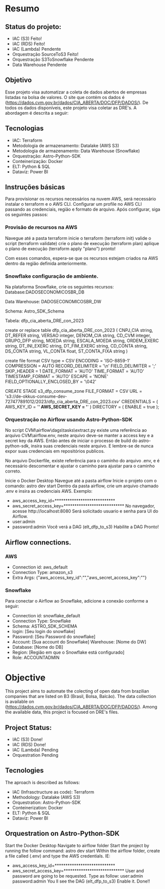 # Resumo

## Status do projeto:
* IAC (S3)                      Feito!
* IAC (RDS)                     Feito!
* IAC (Lambda)                  Pendente
* Orquestração SourceToS3       Feito!
* Orquestração S3ToSnowflake    Pendente
* Data Warehouse                Pendente

## Objetivo
Esse projeto visa automatizar a coleta de dados abertos de empresas listadas na bolsa de valores. O site que contém os dados é (https://dados.cvm.gov.br/dados/CIA_ABERTA/DOC/DFP/DADOS/). De todos os dados disponíveis, este projeto visa coletar as DRE's.
A abordagem é descrita a seguir:

## Tecnologias
* IAC: Terraform
* Metodologia de armazenamento: Datalake        (AWS S3)
* Metodologia de armazenamento: Data Warehouse  (Snowflake)
* Orquestração: Astro-Python-SDK
* Conteinerização: Docker
* ELT: Python & SQL
* Dataviz: Power BI

## Instruções básicas
Para provisionar os recursos necessários na nuvem AWS, será necessário instalar o terraform e o AWS CLI. Configurar um profile no AWS CLI passando as credenciais, região e formato de arquivo. Após configurar, siga os seguintes passos:

### Provisão de recursos na AWS
Navegue até a pasta terraform
inicie o terraform (terraform init)
valide o script (terraform validate)
crie o plano de execução (terraform plan)
aplique o plano de execução (terraform apply "plano")
pronto!

Com esses comandos, espera-se que os recursos estejam criados na AWS dentro da região definida anteriormente.

### Snowflake configuração de ambiente.
Na plataforma Snowflake, crie os seguintes recursos:
Database:DADOSECONOMICOSBR_DB

Data Warehouse: DADOSECONOMICOSBR_DW

Schema: Astro_SDK_Schema

Tabela: dfp_cia_aberta_DRE_con_2023

create or replace table dfp_cia_aberta_DRE_con_2023
(
    CNPJ_CIA string,
    DT_REFER string,
    VERSAO integer,
    DENOM_CIA string,
    CD_CVM integer,
    GRUPO_DFP string,
    MOEDA string,
    ESCALA_MOEDA string,
    ORDEM_EXERC string,
    DT_INI_EXERC string,
    DT_FIM_EXERC string,
    CD_CONTA string,
    DS_CONTA string,
    VL_CONTA float,
    ST_CONTA_FIXA string
)

create file format CSV
    type = CSV 
    ENCODING = 'ISO-8859-1'
    COMPRESSION = AUTO 
    RECORD_DELIMITER = '\n'
    FIELD_DELIMITER = ';' 
    SKIP_HEADER = 1
    DATE_FORMAT = 'AUTO' 
    TIME_FORMAT = 'AUTO'
    TIMESTAMP_FORMAT = 'AUTO' 
    ESCAPE = 'NONE' 
    FIELD_OPTIONALLY_ENCLOSED_BY = '\042'
    
CREATE STAGE s3_dfp_consume_zone 
    FILE_FORMAT = CSV
	URL = 's3://de-okkus-consume-dev-727477891012/2023/dfp_cia_aberta_DRE_con_2023.csv' 
	CREDENTIALS = ( AWS_KEY_ID = '********' AWS_SECRET_KEY = '********' ) 
	DIRECTORY = ( ENABLE = true );

### Orquestração no Airflow usando Astro-Python-SDK
No script CVM\airflow\dags\tasks\extract.py existe uma referência ao arquivo CVM\airflow\.env, neste arquivo deve-se manter a access key e a secret key da AWS. Então antes de iniciar o processo de build do astro-python-sdk, insira suas credenciais neste arquivo. E lembre-se de nunca expor suas credenciais em repositórios publicos.

No arquivo Dockerfile, existe referência para o caminho do arquivo .env, e é necessário descomentar e ajustar o caminho para ajustar para o caminho correto.

Inicie o Docker Desktop
Navegue até a pasta airflow
Inicie o projeto com o comando: astro dev start
Dentro da pasta airflow, crie um arquivo chamado .env e insira as credenciais AWS.
Exemplo:
* aws_access_key_id=****************************
* aws_secret_access_key=****************************
No navegador, acesse http://localhost:8080
Será solicitado usuario e senha para UI do Airflow.
* user:admin
* password:admin
Você verá a DAG (elt_dfp_to_s3)
Habilite a DAG
Pronto!

## Airflow connections.

### AWS
* Connection id: aws_default
* Connection Type: amazon_s3
* Extra Args: {"aws_access_key_id":"","aws_secret_access_key":""}

### Snowflake
Para conectar o Airflow ao Snowflake, adicione a conexão conforme a seguir:
* Connection id: snowflake_default
* Connection Type: Snowflake
* Schema: ASTRO_SDK_SCHEMA
* login: [Seu login do snowflake]
* Password: [Seu Password do snowflake]
* Account: [Sua account do Snowflake]
Warehouse: [Nome do DW]
* Database: [Nome do DB]
* Region: [Região em que o Snowflake está configurado]
* Role: ACCOUNTADMIN


# Objective
This project aims to automate the colecting of open data from brazilian companies that are listed on B3 (Brasil, Bolsa, Balcão). The data collection is available on (https://dados.cvm.gov.br/dados/CIA_ABERTA/DOC/DFP/DADOS/). Among the available data, this project is focused on DRE's files.

## Project Status:
* IAC (S3)      Done!
* IAC (RDS)     Done!
* IAC (Lambda)  Pending
* Orquestration Pending

## Tecnologies
The aproach is described as follows:

* IAC (Infrasctructure as code): Terraform
* Methodology: Datalake (AWS S3)
* Orquestration: Astro-Python-SDK
* Conteinerization: Docker
* ELT: Python & SQL
* Dataviz: Power BI

## Orquestration on Astro-Python-SDK
Start the Docker Desktop
Navigate to airflow folder
Start the project by running the follow command: astro dev start
Within the airflow folder, create a file called (.env) and type the AWS credentials.
IE:
* aws_access_key_id=****************************
* aws_secret_access_key=****************************
User and password are going to be requested. Type as follow:
user:admin
password:admin
You ll see the DAG (elt_dfp_to_s3)
Enable it.
Done!!

